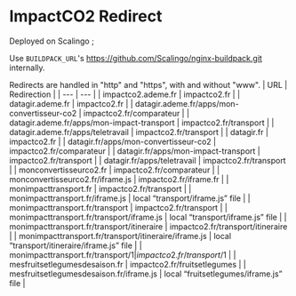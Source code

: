 # ImpactCO2 Redirect

Deployed on Scalingo ;

Use `BUILDPACK_URL`'s https://github.com/Scalingo/nginx-buildpack.git internally.

Redirects are handled in "http" and "https", with and without "www".
| URL | Redirection |
| --- | --- |
| impactco2.ademe.fr | impactco2.fr |
| datagir.ademe.fr | impactco2.fr |
| datagir.ademe.fr/apps/mon-convertisseur-co2 | impactco2.fr/comparateur |
| datagir.ademe.fr/apps/mon-impact-transport | impactco2.fr/transport |
| datagir.ademe.fr/apps/teletravail | impactco2.fr/transport |
| datagir.fr | impactco2.fr |
| datagir.fr/apps/mon-convertisseur-co2 | impactco2.fr/comparateur |
| datagir.fr/apps/mon-impact-transport | impactco2.fr/transport |
| datagir.fr/apps/teletravail | impactco2.fr/transport |
| monconvertisseurco2.fr | impactco2.fr/comparateur |
| monconvertisseurco2.fr/iframe.js | impactco2.fr/iframe.fr |
| monimpacttransport.fr | impactco2.fr/transport |
| monimpacttransport.fr/iframe.js | local “transport/iframe.js” file |
| monimpacttransport.fr/transport | impactco2.fr/transport |
| monimpacttransport.fr/transport/iframe.js | local “transport/iframe.js” file |
| monimpacttransport.fr/transport/itineraire | impactco2.fr/transport/itineraire |
| monimpacttransport.fr/transport/itineraire/iframe.js | local “transport/itineraire/iframe.js” file |
| monimpacttransport.fr/transport/$1 | impactco2.fr/transport/$1 |
| mesfruitsetlegumesdesaison.fr | impactco2.fr/fruitsetlegumes |
| mesfruitsetlegumesdesaison.fr/iframe.js | local “fruitsetlegumes/iframe.js” file |
